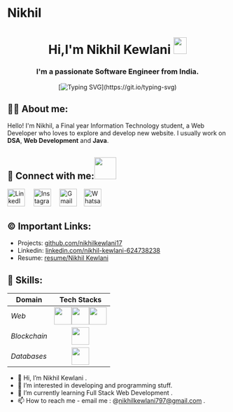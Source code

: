 # Nikhil
<h1 align = "center"> Hi,I'm Nikhil Kewlani <img src="https://raw.githubusercontent.com/MartinHeinz/MartinHeinz/master/wave.gif" width="30px" height="38"></h1>
<h3 align="center">I'm a passionate Software Engineer from India.</h3>
<div align="center">

  [![Typing SVG](https://readme-typing-svg.demolab.com?font=Fira+Code&size=22&pause=200&color=F70000&center=true&vCenter=true&width=470&lines=Hey!+It's+NIKHIL+KEWLANI;I'm+a+Software+Developer.;%E2%9D%A4%EF%B8%8F+%7C+Web+Developer+%7C+%7C+Java+Programmer;)](https://git.io/typing-svg)
</div>
  
  
##  🙋‍♂️ About me:
Hello! I'm Nikhil, a Final year Information Technology student, a Web Developer who loves to explore and develop new website.
I usually work on **DSA**, **Web Development** and **Java**.

## 🔗 Connect with me:<a href="https://gifyu.com/image/Zy2f"><img src="https://github.com/milaan9/milaan9/blob/main/Handshake.gif" width="50px"></a>
</h3> 
    <a href="https://www.linkedin.com/in/nikhil-kewlani-624738238a/" target="_blank"><img alt="LinkedIn" width="40px" src="https://cdn-icons-png.flaticon.com/512/3536/3536505.png"></a> &nbsp&nbsp&nbsp
    <a href="https://www.instagram.com/nikhilkewlani17" target="_blank"><img alt="Instagram" width="40px" src="https://cdn-icons-png.flaticon.com/512/1384/1384063.png"></a> &nbsp&nbsp&nbsp
  <a href="mailto:nikhilkewlani797@gmail.com" target="_blank"><img alt="Gmail" width="40px" src="https://cdn-icons-png.flaticon.com/512/5968/5968534.png"></a>&nbsp&nbsp&nbsp
    <a href="https://api.whatsapp.com/send/?phone=%2B919569452970&text&type=phone_number&app_absent=0" target="_blank"><img alt="Whatsapp" width="40px" src="https://cdn-icons-png.flaticon.com/512/5968/5968841.png"></a>   
</p> 


## ©️ Important Links:

- Projects: [github.com/nikhilkewlani17](https://github.com/nikhilkewlani17)
- Linkedin: [linkedin.com/nikhil-kewlani-624738238](https://linkedin.com/in/nikhil-kewlani-624738238)
- Resume: [resume/Nikhil Kewlani](https://drive.google.com/file/d/1VK3xTZng_a_TIzB7QeF2lGYvgVSrD0yp/view?usp=drive_link)


## 🚀 Skills:
Domain | Tech Stacks
-------- | :-------:
*Web* | <img src="https://cdn-icons-png.flaticon.com/512/174/174854.png" width="40px"><img src="https://cdn-icons-png.flaticon.com/512/732/732190.png" width="40px"><img src="https://cdn-icons-png.flaticon.com/512/5968/5968292.png" width="40px">
*Blockchain* | <img src="https://cdn-icons-png.flaticon.com/512/4125/4125334.png" width="40px">
*Databases* | <img src="https://cdn-icons-png.flaticon.com/512/4726/4726022.png" width="40px">


- 👋 Hi, I’m Nikhil Kewlani .
- 👀 I’m interested in developing and programming stuff.
- 🌱 I’m currently learning Full Stack Web Development .
- 📫 How to reach me - email me : @nikhilkewlani797@gmail.com .
